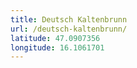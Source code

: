 ```yaml
---
title: Deutsch Kaltenbrunn
url: /deutsch-kaltenbrunn/
latitude: 47.0907356
longitude: 16.1061701
---
```

